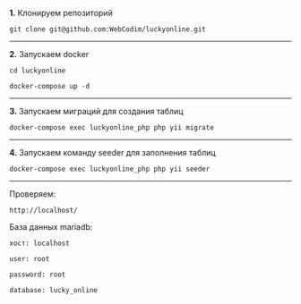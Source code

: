 
**1\.** Клонируем репозиторий

`git clone git@github.com:WebCodim/luckyonline.git`

---
**2\.** Запускаем docker

`cd luckyonline`

`docker-compose up -d`

---
**3\.** Запускаем миграций для создания таблиц

`docker-compose exec luckyonline_php php yii migrate`

---
**4\.** Запускаем команду seeder для заполнения таблиц

`docker-compose exec luckyonline_php php yii seeder`

---
Проверяем: 

`http://localhost/`

База данных mariadb:
```
хост: localhost

user: root

password: root

database: lucky_online
```
